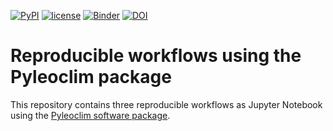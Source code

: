 [![PyPI](https://img.shields.io/badge/python-3.9-yellow.svg)]()
[![license](https://img.shields.io/github/license/LinkedEarth/PyleoclimPaper.svg)]()
[![Binder](https://mybinder.org/badge_logo.svg)](https://mybinder.org/v2/gh/LinkedEarth/PyleoclimPaper/HEAD)
[![DOI](https://zenodo.org/badge/377329396.svg)](https://zenodo.org/badge/latestdoi/377329396)

# Reproducible workflows using the Pyleoclim package

This repository contains three reproducible workflows as Jupyter Notebook using the [Pyleoclim software package](https://pyleoclim-util.readthedocs.io/en/master/). 
